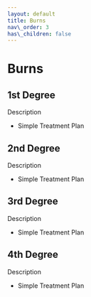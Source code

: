 ```yaml
---
layout: default
title: Burns
nav\_order: 3
has\_children: false
---
```


# Burns

## 1st Degree

Description

- Simple Treatment Plan

## 2nd Degree

Description

- Simple Treatment Plan

## 3rd Degree

Description

- Simple Treatment Plan

## 4th Degree

Description

- Simple Treatment Plan
